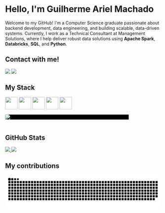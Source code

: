 # Hello, I'm Guilherme Ariel Machado

Welcome to my GitHub! I'm a Computer Science graduate passionate about backend development, data engineering, and building scalable, data-driven systems. Currently, I work as a Technical Consultant at Management Solutions, where I help deliver robust data solutions using **Apache Spark**, **Databricks**, **SQL**, and **Python**.

## Contact with me!
<div>
<a href = "mailto:gmachado.ariel@gmail.com"><img loading="lazy" src="https://img.shields.io/badge/Gmail-D14836?style=for-the-badge&logo=gmail&logoColor=white" target="_blank"></a>
<a href="https://www.linkedin.com/in/guilherme-ariel-machado-1432228a" target="_blank"><img loading="lazy" src="https://img.shields.io/badge/-LinkedIn-%230077B5?style=for-the-badge&logo=linkedin&logoColor=white" target="_blank"></a>   
</div>

## My Stack
<div>
  <img loading="lazy" src="https://cdn.jsdelivr.net/gh/devicons/devicon/icons/python/python-original.svg" width="40" height="40"/>
  <img loading="lazy" src="https://cdn.jsdelivr.net/gh/devicons/devicon/icons/java/java-original.svg" width="40" height="40"/>
  <img loading="lazy" src="https://cdn.jsdelivr.net/gh/devicons/devicon/icons/mysql/mysql-original.svg" width="40" height="40"/>
  <img loading="lazy" src="https://cdn.jsdelivr.net/gh/devicons/devicon/icons/linux/linux-original.svg" width="40" height="40"/>
  <img loading="lazy" src="https://cdn.jsdelivr.net/gh/devicons/devicon/icons/git/git-original.svg" width="40" height="40"/>
</div>

<p style="background-color:#000000; display:inline-block; padding:0;">
  <img src="https://media.giphy.com/media/qgQUggAC3Pfv687qPC/giphy.gif" width="400" style="display:block;"/>
</p>



## GitHub Stats
<div>
<a href="https://github.com/guilhermeariel">
  <img loading="lazy" height="180em" src="https://github-readme-stats.vercel.app/api/top-langs/?username=guilhermeariel&layout=compact&langs_count=7&theme=dracula"/>
  <img loading="lazy" height="180em" src="https://github-readme-stats.vercel.app/api?username=guilhermeariel&show_icons=true&theme=dracula&include_all_commits=true&count_private=true"/>
</a>
</div>

## My contributions
![snake gif](https://github.com/guilhermeariel/guilhermeariel/blob/output/github-snake-dark.svg)






